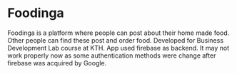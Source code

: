 # Foodinga
Foodinga is a platform where people can post about their home made food. Other people can find these post and order food. Developed for Business Development Lab course at KTH. App used firebase as backend. It may not work properly now as some authentication methods were change after firebase was acquired by Google.
